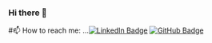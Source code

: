 ### Hi there 👋

<!--
**peeyush1798/peeyush1798** is a ✨ _special_ ✨ repository because its `README.md` (this file) appears on your GitHub profile.

Here are some ideas to get you started:

- 🔭 I’m currently working on ...
- 🌱 I’m currently learning ...
- 👯 I’m looking to collaborate on ...
- 🤔 I’m looking for help with ...
- 💬 Ask me about ...
- 😄 Pronouns: ...
- ⚡ Fun fact: ...
-->
#📫 How to reach me: ...[![LinkedIn Badge](https://img.shields.io/badge/LinkedIn-Profile-informational?style=flat&logo=linkedin&logoColor=white&color=0D76A8)](https://www.linkedin.com/in/peeyush-sharma-60b20a138/)
[![GitHub Badge](https://img.shields.io/badge/GitHub-Profile-informational?style=flat&logo=github&logoColor=white&color=0D76A8)](https://github.com/peeyush1798/)



